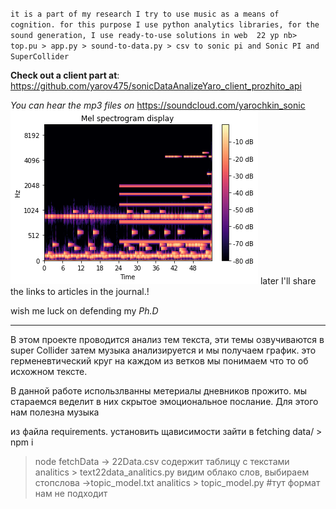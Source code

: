 

`it is a part of my research I try to use music as a means of cognition.
 for this purpose I use python analytics libraries, for the sound generation, I use ready-to-use solutions in web 
 22 yp nb> top.pu > app.py > sound-to-data.py > csv to sonic pi
 and Sonic PI and SuperCollider`

**Check out a client part at**: https://github.com/yarov475/sonicDataAnalizeYaro_client_prozhito_api

*You can hear the mp3 files on* 
https://soundcloud.com/yarochkin_sonic 
![An image](https://github.com/yarov475/biserGame/blob/master/msc.png)
later I'll share the links to articles in the journal.!



wish me luck on defending my *Ph.D*

*********

В этом проекте проводится анализ тем текста, эти темы озвучиваются в super Collider
затем музыка анализируется и мы получаем график.
это герменевтический круг на каждом из ветков мы понимаем что то об исхожном тексте.

В данной работе использлванны метериалы дневников прожито.
мы стараемся веделит в них скрытое эмоциональное послание. Для этого нам полезна музыка

из файла requirements. установить щависимости 
зайти в  fetching data/ > npm i 
> node fetchData -> 22Data.csv содержит таблицу с текстами
analitics > text22data_analitics.py видим облако слов, выбираем стопслова ->topic_model.txt
analitics > topic_model.py #тут формат нам не подходит

